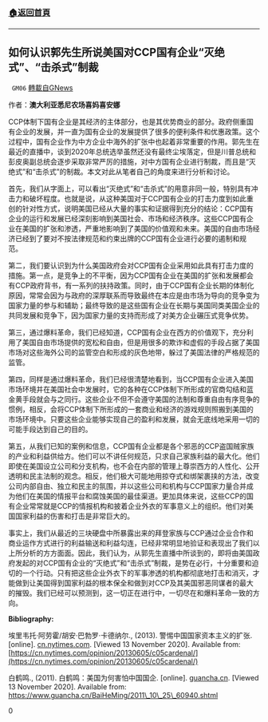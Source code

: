 ###  [:house:返回首頁](https://github.com/ourhimalayas/txt)
---

## 如何认识郭先生所说美国对CCP国有企业“灭绝式”、“击杀式”制裁
` GM06` [轉載自GNews](https://gnews.org/zh-hans/582572/)

作者：**澳大利亚悉尼农场喜妈喜安娜**

CCP体制下国有企业是其经济的主体部分，也是其优势商业的部分。政府侧重国有企业的发展，并一直为国有企业的发展提供了很多的便利条件和优惠政策。这个过程中，国有企业作为中方企业中海外的扩张中也起着非常重要的作用。郭先生在最近的直播中，谈到2020年总统选举虽然还没有最终尘埃落定，但是川普总统和彭皮奥副总统会逐步采取非常严厉的措施，对中方国有企业进行制裁，而且是“灭绝式”和“击杀式”的制裁。本文对此从笔者自己的角度来进行分析和讨论。

首先，我们从字面上，可以看出“灭绝式”和“击杀式”的用意非同一般，特别具有冲击力和破坏程度。也就是说，从这种美国对于CCP国有企业的打击力度到如此重创的针对性方式，说明美国已经从大量的事实和证据得到充分的结论：CCP国有企业的运行和发展已经深刻影响到美国社会、市场和经济秩序。这些CCP国有企业在美国的扩张和渗透，严重地影响到了美国的价值观和未来。美国的自由市场经济已经到了要对不按法律规范和约束出牌的CCP国有企业进行必要的遏制和规范。

第二，我们要认识到为什么美国政府会对CCP国有企业采用如此具有打击力度的措施。第一点，是竞争上的不平衡，因为CCP国有企业在美国的扩张和发展都会有CCP政府背书，有一系列的扶持政策。同时，由于CCP国有企业长期的体制化原因，常常会因为与政府的深厚联系而导致最终在本应是由市场为导向的竞争变为国家力量的参与和辅助；最终导致的是这些国有企业在长期与美国同类美国企业的共同发展和竞争下，因为国家力量的支持而形成了对美方企业碾压式竞争优势。

第三，通过爆料革命，我们已经知道，CCP国有企业在西方的价值观下，充分利用了美国自由市场提供的宽松和自由，但是用很多的欺诈和虚假的手段占据了美国市场对这些海外公司的监管空白和形成的灰色地带，躲过了美国法律的严格规范的监管。

第四，同样是通过爆料革命，我们已经很清楚地看到，当CCP国有企业进入美国市场环境并在美国社会中发展时，它的各种在CCP体制下所形成的官商勾结和蓝金黄手段就会与之同行。这些企业不但不会遵守美国的法制和尊重自由有序竞争的惯例，相反，会将CCP体制下所形成的一套商业和经济的游戏规则照搬到美国的市场环境中。只要这些企业能够实现自己的盈利和发展，就会无底线地采用一切的可能手段达到自己的目的。

第五，从我们已知的案例和信息，CCP国有企业都是各个邪恶的CCP盗国贼家族的产业和利益供给方。他们可以不讲任何规范，只求自己家族利益的最大化。他们即使在美国设立公司和分支机构，也不会在内部的管理上尊崇西方的人性化、公开透明和民主法制的观念。相反，他们极大可能地用掠夺式和绑架裹挟的方法，改变公司内部自由、独立和民主的氛围，并以这些公司和机构与CCP国家力量合并成为他们在美国的情报平台和腐蚀美国的最佳渠道。更加具体来说，这些CCP的国有企业常常就是CCP的情报机构和披着企业外衣的军事意义上的组织。他们对美国国家利益的伤害和打击是非常巨大的。

事实上，我们从最近的三块硬盘中所暴露出来的拜登家族与CCP通过企业合作和商业运作方式进行的利益输送和利益勾连，已经非常明显地验证和表现出了我们以上所分析的方方面面。因此，我们认为，从郭先生直播中所谈到的，即将由美国政府发起的对CCP国有企业的“灭绝式”和“击杀式”制裁，是势在必行，十分重要和迫切的一个行动。只有把这些企业外衣下的军事渗透的机构都彻底地打击和消灭，才能做到让美国得到国家利益的根本保全和做到对CCP及其美国邪恶同谋者的最大的摧毁。我们已经可以预测到，这一切正在进行中，一切尽在和爆料革命一致的方向。

**Bibliography:**

埃里韦托·阿劳霍/胡安·巴勃罗·卡德纳尔., (2013). 警惕中国国家资本主义的扩张. [online]. [cn.nytimes.com](https://cn.nytimes.com). [Viewed 13 November 2020]. Available from: [https://cn.nytimes.com/opinion/20130605/c05cardenal/](https://cn.nytimes.com/opinion/20130605/c05cardenal/)

白鹤鸣., (2011). 白鹤鸣：美国为何害怕中国国企. [online]. [guancha.cn](http://guancha.cn). [Viewed 13 November 2020]. Available from: https://www.guancha.cn/BaiHeMing/2011\_10\_25\_60940.shtml

0
